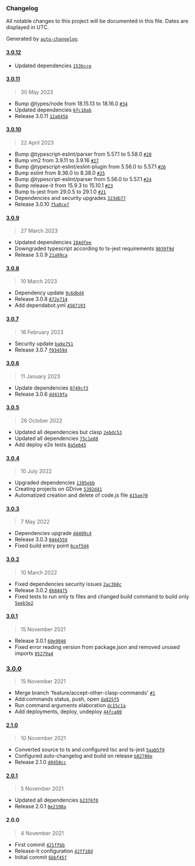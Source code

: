 ### Changelog

All notable changes to this project will be documented in this file. Dates are displayed in UTC.

Generated by [`auto-changelog`](https://github.com/CookPete/auto-changelog).

#### [3.0.12](https://github.com/fantonangeli/multi-clasp2/compare/3.0.11...3.0.12)

- Updated dependencies [`153bcce`](https://github.com/fantonangeli/multi-clasp2/commit/153bcce829f78c78c32ec029d1c1a67abc35d711)

#### [3.0.11](https://github.com/fantonangeli/multi-clasp2/compare/3.0.10...3.0.11)

> 30 May 2023

- Bump @types/node from 18.15.13 to 18.16.0 [`#34`](https://github.com/fantonangeli/multi-clasp2/pull/34)
- Updated dependencies [`6fc18ab`](https://github.com/fantonangeli/multi-clasp2/commit/6fc18ab07c509a18a10aa7ec8c36e8b77047e933)
- Release 3.0.11 [`12a645b`](https://github.com/fantonangeli/multi-clasp2/commit/12a645bdbb82717affd0e4bbe18e59bf7e217d81)

#### [3.0.10](https://github.com/fantonangeli/multi-clasp2/compare/3.0.9...3.0.10)

> 22 April 2023

- Bump @typescript-eslint/parser from 5.57.1 to 5.58.0 [`#28`](https://github.com/fantonangeli/multi-clasp2/pull/28)
- Bump vm2 from 3.9.11 to 3.9.16 [`#27`](https://github.com/fantonangeli/multi-clasp2/pull/27)
- Bump @typescript-eslint/eslint-plugin from 5.56.0 to 5.57.1 [`#26`](https://github.com/fantonangeli/multi-clasp2/pull/26)
- Bump eslint from 8.36.0 to 8.38.0 [`#25`](https://github.com/fantonangeli/multi-clasp2/pull/25)
- Bump @typescript-eslint/parser from 5.56.0 to 5.57.1 [`#24`](https://github.com/fantonangeli/multi-clasp2/pull/24)
- Bump release-it from 15.9.3 to 15.10.1 [`#23`](https://github.com/fantonangeli/multi-clasp2/pull/23)
- Bump ts-jest from 29.0.5 to 29.1.0 [`#21`](https://github.com/fantonangeli/multi-clasp2/pull/21)
- Dependencies and security upgrades [`323db77`](https://github.com/fantonangeli/multi-clasp2/commit/323db77251414eb77f0a586e55de409ba67e855e)
- Release 3.0.10 [`75a0ce7`](https://github.com/fantonangeli/multi-clasp2/commit/75a0ce7f1b3308eba3e4fe0997b858c4a908ec28)

#### [3.0.9](https://github.com/fantonangeli/multi-clasp2/compare/3.0.8...3.0.9)

> 27 March 2023

- Updated dependencies [`104dfee`](https://github.com/fantonangeli/multi-clasp2/commit/104dfee2af213d2a74ec6434a06eff7f03cc9859)
- Downgraded typescript according to ts-jest requirements [`9039f9d`](https://github.com/fantonangeli/multi-clasp2/commit/9039f9da615a71737f0c7b6da89ffff47007f10e)
- Release 3.0.9 [`21a99ca`](https://github.com/fantonangeli/multi-clasp2/commit/21a99ca196f51bf1d0bd4b482d331632bdf456f8)

#### [3.0.8](https://github.com/fantonangeli/multi-clasp2/compare/3.0.7...3.0.8)

> 10 March 2023

- Dependency update [`9c6dbd4`](https://github.com/fantonangeli/multi-clasp2/commit/9c6dbd4f7587c0b88d8559169757a373f5b33f03)
- Release 3.0.8 [`872e714`](https://github.com/fantonangeli/multi-clasp2/commit/872e714f3581a72c4974f774a0f8152b34bc6a17)
- Add dependabot.yml [`4587193`](https://github.com/fantonangeli/multi-clasp2/commit/45871930623b3facb69995456053e05a71bfd3da)

#### [3.0.7](https://github.com/fantonangeli/multi-clasp2/compare/3.0.6...3.0.7)

> 16 February 2023

- Security update [`ba9e751`](https://github.com/fantonangeli/multi-clasp2/commit/ba9e75164eac101a3b045518b32375c27602d85b)
- Release 3.0.7 [`f03459d`](https://github.com/fantonangeli/multi-clasp2/commit/f03459db65ced709830b9b7891df42b28cbe98ad)

#### [3.0.6](https://github.com/fantonangeli/multi-clasp2/compare/3.0.5...3.0.6)

> 11 January 2023

- Update dependencies [`0749cf3`](https://github.com/fantonangeli/multi-clasp2/commit/0749cf3084ceefd2d0208f8e2cd92e13cc3c707a)
- Release 3.0.6 [`dd419fa`](https://github.com/fantonangeli/multi-clasp2/commit/dd419fa5272311c999d130785bc1538c762d59e2)

#### [3.0.5](https://github.com/fantonangeli/multi-clasp2/compare/3.0.4...3.0.5)

> 26 October 2022

- Updated all dependencies but clasp [`2ebdc53`](https://github.com/fantonangeli/multi-clasp2/commit/2ebdc53eddf59f7a058237d530dce4f750c3805a)
- Updated all dependencies [`75c1e88`](https://github.com/fantonangeli/multi-clasp2/commit/75c1e88b3f8164bb2716444fec23cd1e635aa146)
- Add deploy e2e tests [`0a5e645`](https://github.com/fantonangeli/multi-clasp2/commit/0a5e645735840d20ef6dcdbc5b01d648aba4d988)

#### [3.0.4](https://github.com/fantonangeli/multi-clasp2/compare/3.0.3...3.0.4)

> 10 July 2022

- Upgraded dependencies [`1385ebb`](https://github.com/fantonangeli/multi-clasp2/commit/1385ebbe6e38e99c9202a387e055ee9ae38b81da)
- Creating projects on GDrive [`5392d41`](https://github.com/fantonangeli/multi-clasp2/commit/5392d4145280285c2aa47ff20dc518840f6beb00)
- Automatized creation and delete of code.js file [`415ae70`](https://github.com/fantonangeli/multi-clasp2/commit/415ae7077665679b91eb75178ed443f8d6322c2c)

#### [3.0.3](https://github.com/fantonangeli/multi-clasp2/compare/3.0.2...3.0.3)

> 7 May 2022

- Dependencies upgrade [`d4409c4`](https://github.com/fantonangeli/multi-clasp2/commit/d4409c4c4705fcb35bc55e3931e55d356b209cd5)
- Release 3.0.3 [`0444559`](https://github.com/fantonangeli/multi-clasp2/commit/044455960d4bc26f0c1064520e987ab1cba58374)
- Fixed build entry point [`6cef5d4`](https://github.com/fantonangeli/multi-clasp2/commit/6cef5d423aaa429c912e01026e078d561ecf87bb)

#### [3.0.2](https://github.com/fantonangeli/multi-clasp2/compare/3.0.1...3.0.2)

> 10 March 2022

- Fixed dependencies security issues [`2ac368c`](https://github.com/fantonangeli/multi-clasp2/commit/2ac368c00b457b1236bff1a981093509ee53eddc)
- Release 3.0.2 [`8b84475`](https://github.com/fantonangeli/multi-clasp2/commit/8b8447521cba3e9d5e2d9c0f3f2107260f2786df)
- Fixed tests to run only ts files and changed build command to build only [`5eeb3e2`](https://github.com/fantonangeli/multi-clasp2/commit/5eeb3e2c7de3287108182dc5117f7c0e2fbe1dcc)

#### [3.0.1](https://github.com/fantonangeli/multi-clasp2/compare/3.0.0...3.0.1)

> 15 November 2021

- Release 3.0.1 [`60e9846`](https://github.com/fantonangeli/multi-clasp2/commit/60e9846f743a5c7fd54291ace5d84db939415159)
- Fixed error reading version from package.json and removed unused imports [`05279a4`](https://github.com/fantonangeli/multi-clasp2/commit/05279a4efd17dbf8e5370cbe3929cc5e9371ede5)

### [3.0.0](https://github.com/fantonangeli/multi-clasp2/compare/2.1.0...3.0.0)

> 15 November 2021

- Merge branch 'feature/accept-other-clasp-commands' [`#1`](https://github.com/fantonangeli/multi-clasp2/issues/1)
- Add commands status, push, open [`da825f5`](https://github.com/fantonangeli/multi-clasp2/commit/da825f5cd3ab4ce9d92060ed3c248022f08c6e41)
- Run command arguments elaboration [`dc15c1a`](https://github.com/fantonangeli/multi-clasp2/commit/dc15c1aef613d4c86472afec02b0cd896355dc73)
- Add deployments, deploy, undeploy [`44fca00`](https://github.com/fantonangeli/multi-clasp2/commit/44fca00a8c2a7e215b77dc27ab140250dc2fbcac)

#### [2.1.0](https://github.com/fantonangeli/multi-clasp2/compare/2.0.1...2.1.0)

> 10 November 2021

- Converted source to ts and configured tsc and ts-jest [`5aab5f9`](https://github.com/fantonangeli/multi-clasp2/commit/5aab5f92d592a75ab57f82b6d2b858bc42d8127e)
- Configured auto-changelog and build on release [`b82786e`](https://github.com/fantonangeli/multi-clasp2/commit/b82786e1e559eac70cde8b43249e217d6a2b45a9)
- Release 2.1.0 [`d8458cc`](https://github.com/fantonangeli/multi-clasp2/commit/d8458cc189b22e0a8b799ed368e19840c0c3f286)

#### [2.0.1](https://github.com/fantonangeli/multi-clasp2/compare/2.0.0...2.0.1)

> 5 November 2021

- Updated all dependencies [`b2376f0`](https://github.com/fantonangeli/multi-clasp2/commit/b2376f05ee38a048f9a0fc76663605e272da14e2)
- Release 2.0.1 [`0e2190a`](https://github.com/fantonangeli/multi-clasp2/commit/0e2190a57b62b9907bba6534adc03e388a87a555)

#### 2.0.0

> 4 November 2021

- First commit [`421ffbb`](https://github.com/fantonangeli/multi-clasp2/commit/421ffbbb515119a6eb0f85116b8b8acb7c37a13f)
- Release-it configuration [`42ff10d`](https://github.com/fantonangeli/multi-clasp2/commit/42ff10d3940ffdd495c1e802051438de2f7199fc)
- Initial commit [`6bbf45f`](https://github.com/fantonangeli/multi-clasp2/commit/6bbf45f982b975796ead365da2c28ce15efc753d)
